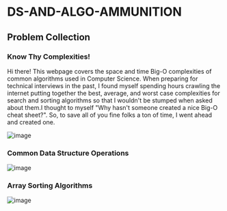# DS-AND-ALGO-AMMUNITION

## Problem Collection

### Know Thy Complexities!
Hi there!  This webpage covers the space and time Big-O complexities of common algorithms used in Computer Science.  When preparing for technical interviews in the past, I found myself spending hours crawling the internet putting together the best, average, and worst case complexities for search and sorting algorithms so that I wouldn't be stumped when asked about them.I thought to myself "Why hasn't someone created a nice Big-O cheat sheet?".  So, to save all of you fine folks a ton of time, I went ahead and created one. 

![image](https://user-images.githubusercontent.com/60667917/97528701-597c1f80-19d4-11eb-9a7d-9185c741b2da.png)

### Common Data Structure Operations

![image](https://user-images.githubusercontent.com/60667917/97528954-ed4deb80-19d4-11eb-9033-0deb40cd98f2.png)

### Array Sorting Algorithms

![image](https://user-images.githubusercontent.com/60667917/97529149-4ddd2880-19d5-11eb-992e-77febdc9244b.png)






